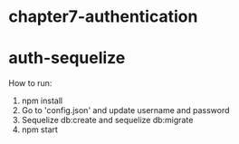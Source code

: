 # chapter7-authentication
# auth-sequelize

How to run:
1. npm install
2. Go to 'config.json' and update username and password
3. Sequelize db:create and sequelize db:migrate
4. npm start
